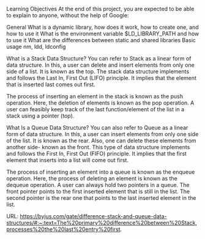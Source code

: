 Learning Objectives
At the end of this project, you are expected to be able to explain to anyone, without the help of Google:

General
What is a dynamic library, how does it work, how to create one, and how to use it
What is the environment variable $LD_LIBRARY_PATH and how to use it
What are the differences between static and shared libraries
Basic usage nm, ldd, ldconfig

What is a Stack Data Structure?
You can refer to Stack as a linear form of data structure. In this, a user can delete and insert elements from only one side of a list. It is known as the top. The stack data structure implements and follows the Last In, First Out (LIFO) principle. It implies that the element that is inserted last comes out first.

The process of inserting an element in the stack is known as the push operation. Here, the deletion of elements is known as the pop operation. A user can feasibly keep track of the last function/element of the list in a stack using a pointer (top).

What Is a Queue Data Structure?
You can also refer to Queue as a linear form of data structure. In this, a user can insert elements from only one side of the list. It is known as the rear. Also, one can delete these elements from another side- known as the front. This type of data structure implements and follows the First In, First Out (FIFO) principle. It implies that the first element that inserts into a list will come out first.

The process of inserting an element into a queue is known as the enqueue operation. Here, the process of deleting an element is known as the dequeue operation. A user can always hold two pointers in a queue. The front pointer points to the first inserted element that is still in the list. The second pointer is the rear one that points to the last inserted element in the list.

URL: https://byjus.com/gate/difference-stack-and-queue-data-structures/#:~:text=The%20primary%20difference%20between%20Stack,processes%20the%20last%20entry%20first.
